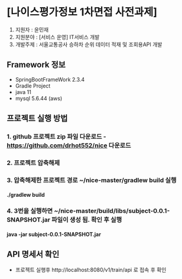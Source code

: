 # [나이스평가정보 1차면접 사전과제]
1. 지원자 : 윤민재
2. 지원분야 : [서비스 운영] IT서비스 개발 
3. 개발주제 : 서울교통공사 승하차 순위 데이터 적재 및 조회용API 개발

## Framework 정보
- SpringBootFrameWork 2.3.4
- Gradle Project
- java 11
- mysql 5.6.44 (aws) 

## 프로젝트 실행 방법

### 1. github 프로젝트 zip 파일 다운로드 - https://github.com/drhot552/nice 다운로드

### 2. 프로젝트 압축해제 

### 3. 압축해제한 프로젝트 경로 ~/nice-master/gradlew build 실행
  #### ./gradlew build
  
### 4. 3번을 실행하면 ~/nice-master/build/libs/subject-0.0.1-SNAPSHOT.jar 파일이 생성 됨. 확인 후 실행
  #### java -jar subject-0.0.1-SNAPSHOT.jar
  
## API 명세서 확인
-    프로젝트 실행후 http://localhost:8080/v1/train/api 로 접속 후 확인
